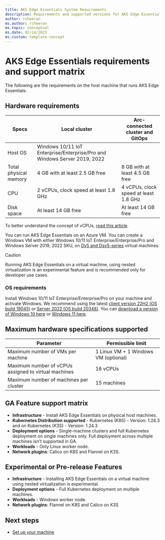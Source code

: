 ```yaml
---
title: AKS Edge Essentials System Requirements 
description: Requirements and supported versions for AKS Edge Essentials. 
author: rcheeran
ms.author: rcheeran
ms.topic: conceptual
ms.date: 02/14/2023
ms.custom: template-concept
---
```


# AKS Edge Essentials requirements and support matrix

The following are the requirements on the host machine that runs AKS Edge Essentials:

## Hardware requirements

  | Specs | Local cluster | Arc-connected cluster and GitOps|
  | ---------- | --------- |--------- |
  | Host OS | Windows 10/11 IoT Enterprise/Enterprise/Pro and Windows Server 2019, 2022||
  | Total physical memory | 4 GB with at least 2.5 GB free | 8 GB with at least 4.5 GB free  |
  | CPU | 2 vCPUs, clock speed at least 1.8 GHz |4 vCPUs, clock speed at least 1.8 GHz|
  | Disk space | At least 14 GB free |At least 14 GB free |

To better understand the concept of vCPUs, [read this article](https://social.technet.microsoft.com/wiki/contents/articles/1234.hyper-v-concepts-vcpu-virtual-processor-q-a.aspx).

You can run AKS Edge Essentials on an Azure VM. You can create a Windows VM with either Windows 10/11 IoT Enterprise/Enterprise/Pro and Windows Server 2019, 2022 SKU, on [Dv5 and Dsv5-series](https://learn.microsoft.com/en-us/azure/virtual-machines/dv5-dsv5-series) virtual machines.

> [!CAUTION]
> Running AKS Edge Essentials on a virtual machine, using nested virtualization is an experimental feature and is recommended only for developer use cases.  

### OS requirements

Install Windows 10/11 IoT Enterprise/Enterprise/Pro on your machine and activate Windows. We recommend using the latest [client version 22H2 (OS build 19045)](/windows/release-health/release-information) or [Server 2022 (OS build 20348)](/windows/release-health/windows-server-release-info). You can [download a version of Windows 10 here](https://www.microsoft.com/software-download/windows10) or [Windows 11 here](https://www.microsoft.com/software-download/windows11).

## Maximum hardware specifications supported

| Parameter | Permissible limit |
  | ---------- | --------- |
  | Maximum number of VMs per machine  | 1 Linux VM + 1 Windows VM (optional) |
  | Maximum number of vCPUs assigned to virtual machines  | 16 vCPUs |
  | Maximum number of machines per cluster | 15 machines |

## GA Feature support matrix

- **Infrastructure** -  Install AKS Edge Essentials on physical host machines.
- **Kubernetes Distribution supported** -  Kubernetes (K8S) - Version: 1.24.3 and on Kubernetes (K3S) - Version: 1.24.3
- **Deployment options** - Single-machine clusters and full Kubernetes deployment on single machines only. Full deployment across multiple machines isn't supported in GA.
- **Workloads** -  Only Linux worker node.
- **Network plugins**: Calico on K8S and Flannel on K3S.

## Experimental or Pre-release Features

- **Infrastructure** - Installing AKS Edge Essentials on a virtual machine using nested virtualization is experimental.
- **Deployment options** - Full Kubernetes deployment on multiple machines. 
- **Workloads** -  Windows worker node.
- **Network plugins**: Flannel on K8S and Calico on K3S


## Next steps

- [Set up your machine](./aks-edge-howto-setup-machine.md)
